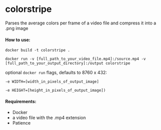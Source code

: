 # colorstripe

Parses the average colors per frame of a video file and compress it into a .png image

#### How to use:

`docker build -t colorstripe .`

`docker run -v [full_path_to_your_video_file.mp4]:/source.mp4 -v [full_path_to_your_output_directory]:/output colorstripe`

optional `docker run` flags, defaults to 8760 x 432:

`-e WIDTH=[width_in_pixels_of_output_image]`

`-e HEIGHT=[height_in_pixels_of_output_image])`

#### Requirements:
   - Docker
   - a video file with the .mp4 extension
   - Patience
